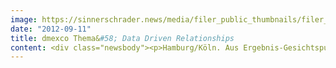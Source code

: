 ```yaml
---
image: https://sinnerschrader.news/media/filer_public_thumbnails/filer_public/13/c2/13c26b58-d6e2-490e-91ff-58dcacc8923a/mediaby_dmexco_kopie.png__480x288_q85_crop_subsampling-2_upscale.png
date: "2012-09-11"
title: dmexco Thema&#58; Data Driven Relationships
content: <div class="newsbody"><p>Hamburg/Köln. Aus Ergebnis-Gesichtspunkten sind die digitalen Kanäle weitgehend ausoptimiert, signifikante Performancesteigerungen nur schwer realisierbar – die Königsfrage lautet daher&#58; Wie können dennoch Effizienzsteigerungen erzielt werden, die einen signifikanten Beitrag zum Gesamterfolg der Werbetreibenden leisten. Oder&#58; Wie sollen Budgets unter Berücksichtigung von Abstrahl- und Crosschannel-Effekten zwischen den Kanälen allokiert werden. Dieser Fragestellung geht Karin Libowitzky, Geschäftsführerin der SinnerSchrader-Tochter Mediaby, auf der <a href="http&#58;//www.dmexco.de">dmexco</a> in Köln nach.</p><p><strong>dmexco, <a href="http&#58;//www.dmexco.de/ConferenceProgram.php?Typ=SeminarList&amp;Location=5&amp;Day=1&amp;Lang=1">Speakers’ Corner</a><br/>12.September 2012, 13&#58;30 Uhr</strong></p><p>Um aus den Wirkzusammenhängen konsequente Optimierungen abzuleiten, ist eine ganzheitliche Betrachtung und Marketing-Steuerung erforderlich. Mediaby bedient sich hierzu eines eigenen flexiblen Business Intelligence Setups. Die übergeordneten Ziele aller Maßnahmen&#58; Intelligente und effiziente Steuerung, Steigerung der Budgeteffizienz, Relevanzerhöhung in der Kommunikation, fundiertes Verständnis der Customer Journey, Data Driven Relationships.</p><p><a href="https://next-audience.com/media/filer_public/be/26/be261920-b816-4e59-b8a1-1c771efaa2bc/libowitzky_karin_mediaby.jpg" target="_blank">Download Pressefoto Karin Libowitzky in hoher Auflösung.</a></p><p><strong>Über Mediaby</strong><br/>Mediaby ist ein auf Performance Media Dienstleistungen spezialisiertes Tochterunternehmen der SinnerSchrader-Gruppe mit dem Schwerpunkt profilbasierter Online Werbung. Die netzwerkunabhängige Online Mediaagentur bietet individuelle Targeting Lösungen für ein intelligentes und effizientes Display-Advertising auf dem Erfolgsniveau bestehender Performance-Kanäle. Basierend auf marktführender Adserving-Technologie werden Zielgruppen verhaltensorientiert profiliert und individuell wiederbeworben. Die Vernetzung von Onsite- und Offsite-Kommunikation stellt ein zentrales Element bei Planung, Tracking und Optimierung im reichweitenstarken Performance-Netzwerk dar. Das Mediaby-Portfolio umfasst u.a. Media Consulting, Cross-Channel Steuerung von Online Marketing Kampagnen sowie Onsite-/ Offsite Profiling- und Targetinglösungen.</p><p style="font-family&#58; Georgia, 'Times New Roman', 'Bitstream Charter', Times, serif; line-height&#58; 19px;"></p><p><a class="news-backlink" href="/de/"><svg class="svg-ico svg-ico--arrow-left"><use xlink&#58;href="#arrow-down"></use></svg>Zurück zur Presse Übersicht</a></p></div>
---
```

